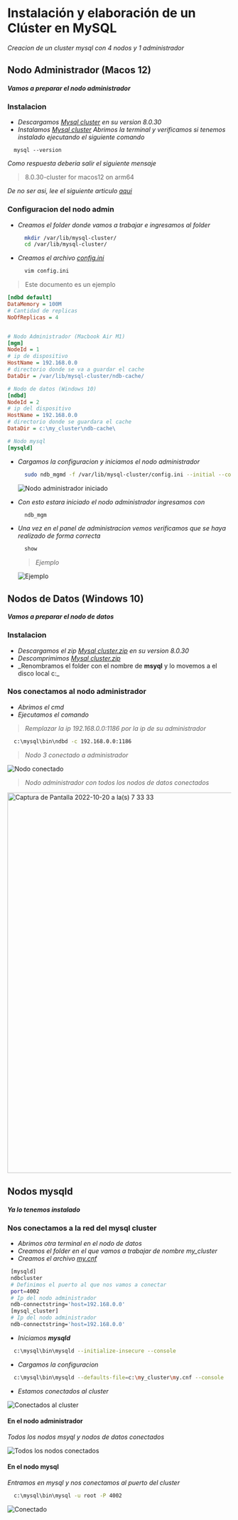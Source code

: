 # Instalación y elaboración de un Clúster en MySQL
_Creacion de un cluster mysql con 4 nodos y 1 administrador_

## Nodo Administrador (Macos 12)
#### _Vamos a preparar el nodo administrador_
 
 ### Instalacion
 * _Descargamos [Mysql cluster](https://downloads.mysql.com/archives/cluster/) en su version 8.0.30_
 * _Instalamos [Mysql cluster](https://downloads.mysql.com/archives/cluster/)_
_Abrimos la terminal y verificamos si tenemos instalado ejecutando el siguiente comando_
``` shell 
  mysql --version
```
_Como respuesta deberia salir el siguiente mensaje_
> 8.0.30-cluster for macos12 on arm64

_De no ser asi, lee el siguiente articulo [aqui](https://stackoverflow.com/questions/35858052/how-to-fix-command-not-found-mysql-in-zsh)_

### Configuracion del nodo admin
* _Creamos el folder donde vamos a trabajar e ingresamos al folder_
  ```sh
    mkdir /var/lib/mysql-cluster/
    cd /var/lib/mysql-cluster/
  ```
* _Creamos el archivo [config.ini](https://github.com/sonnymijael/mysql-cluster-8.0.30/blob/4d98b0db2caa695413324ef72e40b647c8436803/config.ini)_
  ```sh
    vim config.ini
  ```
> Este documento es un ejemplo
  ```ini
  [ndbd default]
  DataMemory = 100M
  # Cantidad de replicas
  NoOfReplicas = 4 


  # Nodo Administrador (Macbook Air M1)
  [mgm]
  NodeId = 1 
  # ip de dispositivo
  HostName = 192.168.0.0
  # directorio donde se va a guardar el cache
  DataDir = /var/lib/mysql-cluster/ndb-cache/

  # Nodo de datos (Windows 10)
  [ndbd]
  NodeId = 2
  # ip del dispositivo
  HostName = 192.168.0.0
  # directorio donde se guardara el cache
  DataDir = c:\my_cluster\ndb-cache\

  # Nodo mysql 
  [mysqld]
  ```
* _Cargamos la configuracion y iniciamos el nodo administrador_
  ```sh
    sudo ndb_mgmd -f /var/lib/mysql-cluster/config.ini --initial --configdir=/var/lib/mysql-cluster/
  ```
  ![Nodo administrador iniciado](https://user-images.githubusercontent.com/98063818/200135664-50c047ba-cc3b-4a82-a2f7-652426287280.jpeg)

  
* _Con esto estara iniciado el nodo administrador ingresamos con_ 
  ```sh
    ndb_mgm
  ```

* _Una vez en el panel de administracion vemos verificamos que se haya realizado de forma correcta_
  ```sh
    show
  ```
   > _Ejemplo_
  
   ![Ejemplo](https://user-images.githubusercontent.com/98063818/200135748-41e942ae-c5ae-42d3-93c1-5676a9271578.jpeg)

 
  
## Nodos de Datos (Windows 10)
#### _Vamos a preparar el nodo de datos_
 
 ### Instalacion
 * _Descargamos el zip [Mysql cluster.zip](https://downloads.mysql.com/archives/cluster/) en su version 8.0.30_
 * _Descomprimimos [Mysql cluster.zip](https://downloads.mysql.com/archives/cluster/)_
 * _Renombramos el folder con el nombre de **msyql** y lo movemos a el disco local c:\_
 
 ### Nos conectamos al nodo administrador
 * _Abrimos el cmd_
 * _Ejecutamos el comando_
  > _Remplazar la ip 192.168.0.0:1186 por la ip de su administrador_  
  
  ```cmd
    c:\mysql\bin\ndbd -c 192.168.0.0:1186 
  ```
  
  > _Nodo 3 conectado a administrador_
  
  ![Nodo conectado](https://user-images.githubusercontent.com/98063818/200135590-adeca1b8-9fff-4b8d-a333-f17e76d6b1ea.jpeg)
  
  > _Nodo administrador con todos los nodos de datos conectados_
  
  <img width="857" alt="Captura de Pantalla 2022-10-20 a la(s) 7 33 33" src="https://user-images.githubusercontent.com/98063818/200134804-111ccf5a-4a5b-4403-8687-50896cccbecc.png">
  
## Nodos mysqld
#### _Ya lo tenemos instalado_ 

 ### Nos conectamos a la red del mysql cluster
 * _Abrimos otra terminal en el nodo de datos_ 
 * _Creamos el folder en el que vamos a trabajar de nombre my_cluster_
 * _Creamos el archivo [my.cnf](https://github.com/sonnymijael/mysql-cluster-8.0.30/blob/59c3b72ae436045c3ac35a4fbd3b70855002c2e5/my.cnf)_
  
  ```sh    
   [mysqld]
   ndbcluster
   # Definimos el puerto al que nos vamos a conectar
   port=4002
   # Ip del nodo administrador
   ndb-connectstring='host=192.168.0.0'
   [mysql_cluster]
   # Ip del nodo administrador
   ndb-connectstring='host=192.168.0.0'
 ```
 * _Iniciamos **mysqld**_
  ```sh
    c:\mysql\bin\mysqld --initialize-insecure --console
  ```
 * _Cargamos la configuracion_
  ```sh
    c:\mysql\bin\mysqld --defaults-file=c:\my_cluster\my.cnf --console
  ```
  * _Estamos conectados al cluster_
  
  ![Conectados al cluster](https://user-images.githubusercontent.com/98063818/200136674-10e2da98-2dc6-4ffc-a7a2-77d14156be57.jpeg)
  
  #### En el nodo administrador
  _Todos los nodos msyql y nodos de datos conectados_
  
  ![Todos los nodos conectados](https://user-images.githubusercontent.com/98063818/200136770-b846937f-2745-424f-b516-365513add64a.jpeg)
  
  #### En el nodo mysql
  _Entramos en mysql y nos conectamos al puerto del cluster_
  
  ```sh
    c:\mysql\bin\mysql -u root -P 4002
  ```
  
  ![Conectado](https://user-images.githubusercontent.com/98063818/200137193-ea77893b-7f45-4ebb-934b-302ec86bc6fc.jpeg)


